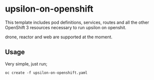 # upsilon-on-openshift

This template includes pod definitions, services, routes and all the other 
OpenShift 3 resources necessary to run upsilon on openshit.

drone, reactor and web are supported at the moment.

## Usage
Very simple, just run; 

	oc create -f upsilon-on-openshift.yaml


